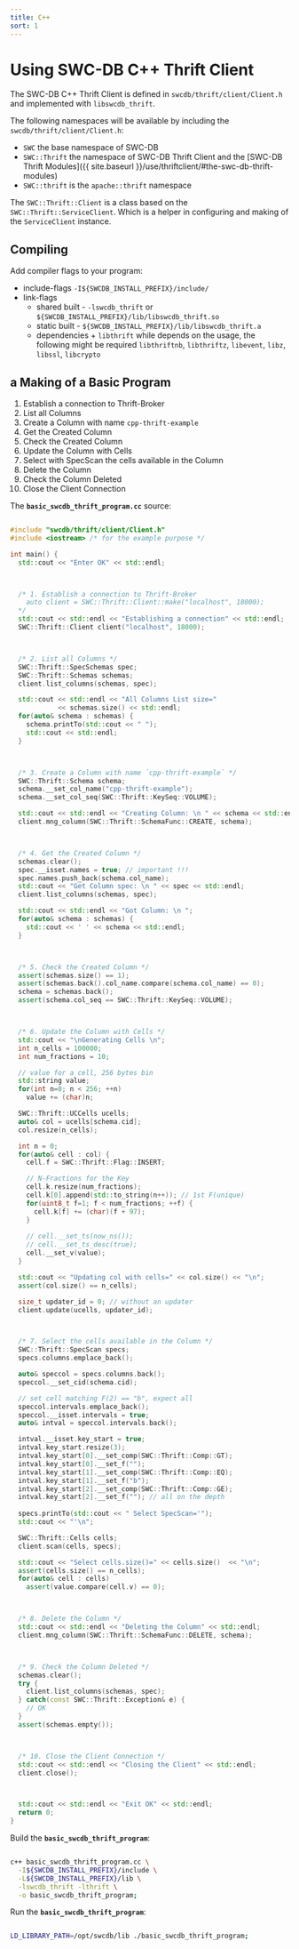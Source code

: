 ```yaml
---
title: C++
sort: 1
---
```



# Using SWC-DB C++ Thrift Client

The SWC-DB C++ Thrift Client is defined in ```swcdb/thrift/client/Client.h``` and implemented with ```libswcdb_thrift```.

The following namespaces will be available by including the ```swcdb/thrift/client/Client.h```:
  * ```SWC``` the base namespace of SWC-DB
  * ```SWC::Thrift``` the namespace of SWC-DB Thrift Client and the [SWC-DB Thrift Modules]({{ site.baseurl }}/use/thriftclient/#the-swc-db-thrift-modules)
  * ```SWC::thrift``` is the ```apache::thrift``` namespace

The ```SWC::Thrift::Client``` is a class based on the ```SWC::Thrift::ServiceClient```. Which is a helper in configuring and making of the `ServiceClient` instance.



## Compiling

Add compiler flags to your program:
* include-flags ```-I${SWCDB_INSTALL_PREFIX}/include/```
* link-flags
  * shared built - ```-lswcdb_thrift``` or ```${SWCDB_INSTALL_PREFIX}/lib/libswcdb_thrift.so```
  * static built - ```${SWCDB_INSTALL_PREFIX}/lib/libswcdb_thrift.a```
  * dependencies  +  ```libthrift``` while depends on the usage, the following might be required ```libthriftnb```, ```libthriftz```, ```libevent```, ```libz```, ```libssl```, ```libcrypto```


## a Making of a Basic Program
1. Establish a connection to Thrift-Broker 
2. List all Columns
3. Create a Column with name `cpp-thrift-example`
4. Get the Created Column
5. Check the Created Column
6. Update the Column with Cells
7. Select with SpecScan the cells available in the Column
8. Delete the Column
9. Check the Column Deleted
10. Close the Client Connection


The **`basic_swcdb_thrift_program.cc`** source:
```cpp

#include "swcdb/thrift/client/Client.h"
#include <iostream> /* for the example purpose */

int main() {
  std::cout << "Enter OK" << std::endl;



  /* 1. Establish a connection to Thrift-Broker
    auto client = SWC::Thrift::Client::make("localhost", 18000);
  */
  std::cout << std::endl << "Establishing a connection" << std::endl;
  SWC::Thrift::Client client("localhost", 18000);



  /* 2. List all Columns */
  SWC::Thrift::SpecSchemas spec;
  SWC::Thrift::Schemas schemas;
  client.list_columns(schemas, spec);

  std::cout << std::endl << "All Columns List size=" 
            << schemas.size() << std::endl;
  for(auto& schema : schemas) {
    schema.printTo(std::cout << " ");
    std::cout << std::endl;
  }



  /* 3. Create a Column with name `cpp-thrift-example` */
  SWC::Thrift::Schema schema;
  schema.__set_col_name("cpp-thrift-example");
  schema.__set_col_seq(SWC::Thrift::KeySeq::VOLUME);

  std::cout << std::endl << "Creating Column: \n " << schema << std::endl;
  client.mng_column(SWC::Thrift::SchemaFunc::CREATE, schema);



  /* 4. Get the Created Column */
  schemas.clear();
  spec.__isset.names = true; // important !!!
  spec.names.push_back(schema.col_name);
  std::cout << "Get Column spec: \n " << spec << std::endl;
  client.list_columns(schemas, spec);

  std::cout << std::endl << "Got Column: \n ";
  for(auto& schema : schemas) {
    std::cout << ' ' << schema << std::endl;
  }



  /* 5. Check the Created Column */
  assert(schemas.size() == 1);
  assert(schemas.back().col_name.compare(schema.col_name) == 0);
  schema = schemas.back();
  assert(schema.col_seq == SWC::Thrift::KeySeq::VOLUME);



  /* 6. Update the Column with Cells */
  std::cout << "\nGenerating Cells \n";
  int n_cells = 100000;
  int num_fractions = 10;

  // value for a cell, 256 bytes bin
  std::string value;
  for(int n=0; n < 256; ++n)
    value += (char)n;

  SWC::Thrift::UCCells ucells;
  auto& col = ucells[schema.cid];
  col.resize(n_cells);

  int n = 0;
  for(auto& cell : col) {
    cell.f = SWC::Thrift::Flag::INSERT;

    // N-Fractions for the Key
    cell.k.resize(num_fractions);
    cell.k[0].append(std::to_string(n++)); // 1st F(unique)
    for(uint8_t f=1; f < num_fractions; ++f) {
      cell.k[f] += (char)(f + 97);
    }
    
    // cell.__set_ts(now_ns());
    // cell.__set_ts_desc(true);
    cell.__set_v(value);
  }

  std::cout << "Updating col with cells=" << col.size() << "\n";
  assert(col.size() == n_cells);

  size_t updater_id = 0; // without an updater
  client.update(ucells, updater_id);



  /* 7. Select the cells available in the Column */
  SWC::Thrift::SpecScan specs;
  specs.columns.emplace_back();

  auto& speccol = specs.columns.back();
  speccol.__set_cid(schema.cid);

  // set cell matching F(2) == "b", expect all
  speccol.intervals.emplace_back();
  speccol.__isset.intervals = true;
  auto& intval = speccol.intervals.back();

  intval.__isset.key_start = true;
  intval.key_start.resize(3);
  intval.key_start[0].__set_comp(SWC::Thrift::Comp::GT);
  intval.key_start[0].__set_f("");
  intval.key_start[1].__set_comp(SWC::Thrift::Comp::EQ);
  intval.key_start[1].__set_f("b");
  intval.key_start[2].__set_comp(SWC::Thrift::Comp::GE);
  intval.key_start[2].__set_f(""); // all on the depth
  
  specs.printTo(std::cout << " Select SpecScan='");
  std::cout << "'\n";

  SWC::Thrift::Cells cells;
  client.scan(cells, specs);

  std::cout << "Select cells.size()=" << cells.size()  << "\n";
  assert(cells.size() == n_cells);
  for(auto& cell : cells)
    assert(value.compare(cell.v) == 0);



  /* 8. Delete the Column */
  std::cout << std::endl << "Deleting the Column" << std::endl;
  client.mng_column(SWC::Thrift::SchemaFunc::DELETE, schema);



  /* 9. Check the Column Deleted */
  schemas.clear();
  try {
    client.list_columns(schemas, spec);
  } catch(const SWC::Thrift::Exception& e) {
    // OK 
  }
  assert(schemas.empty());



  /* 10. Close the Client Connection */
  std::cout << std::endl << "Closing the Client" << std::endl;
  client.close();



  std::cout << std::endl << "Exit OK" << std::endl;
  return 0;
}

```




Build the **`basic_swcdb_thrift_program`**:
```bash 

c++ basic_swcdb_thrift_program.cc \
  -I${SWCDB_INSTALL_PREFIX}/include \
  -L${SWCDB_INSTALL_PREFIX}/lib \
  -lswcdb_thrift -lthrift \
  -o basic_swcdb_thrift_program;
```



Run the **`basic_swcdb_thrift_program`**:
```bash 

LD_LIBRARY_PATH=/opt/swcdb/lib ./basic_swcdb_thrift_program;
```


